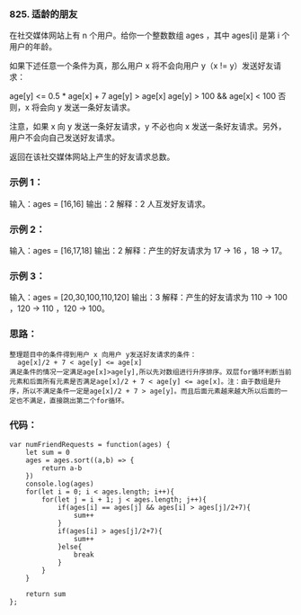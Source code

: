 ### 825. 适龄的朋友
在社交媒体网站上有 n 个用户。给你一个整数数组 ages ，其中 ages[i] 是第 i 个用户的年龄。

如果下述任意一个条件为真，那么用户 x 将不会向用户 y（x != y）发送好友请求：

age[y] <= 0.5 * age[x] + 7
age[y] > age[x]
age[y] > 100 && age[x] < 100
否则，x 将会向 y 发送一条好友请求。

注意，如果 x 向 y 发送一条好友请求，y 不必也向 x 发送一条好友请求。另外，用户不会向自己发送好友请求。

返回在该社交媒体网站上产生的好友请求总数。

### 示例 1：
输入：ages = [16,16]
输出：2
解释：2 人互发好友请求。

### 示例 2：
输入：ages = [16,17,18]
输出：2
解释：产生的好友请求为 17 -> 16 ，18 -> 17。

### 示例 3：
输入：ages = [20,30,100,110,120]
输出：3
解释：产生的好友请求为 110 -> 100 ，120 -> 110 ，120 -> 100。

### 思路：
    整理题目中的条件得到用户 x 向用户 y发送好友请求的条件：
      age[x]/2 + 7 < age[y] <= age[x]
    满足条件的情况一定满足age[x]>age[y],所以先对数组进行升序排序。双层for循环判断当前元素和后面所有元素是否满足age[x]/2 + 7 < age[y] <= age[x]。注：由于数组是升序，所以不满足条件一定是age[x]/2 + 7 > age[y]。而且后面元素越来越大所以后面的一定也不满足，直接跳出第二个for循环。

### 代码：
    var numFriendRequests = function(ages) {
        let sum = 0
        ages = ages.sort((a,b) => {
            return a-b
        })
        console.log(ages)
        for(let i = 0; i < ages.length; i++){
            for(let j = i + 1; j < ages.length; j++){
                if(ages[i] == ages[j] && ages[i] > ages[j]/2+7){
                    sum++
                }
                if(ages[i] > ages[j]/2+7){
                    sum++
                }else{
                    break
                }
            }
        }

        return sum
    };